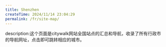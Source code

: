 ```yaml
---
title: Shenzhen
createTime: 2024/11/14 23:04:29
permalink: /fr/site-map/
---
```

description:这个页面是citywalk网站全国站点的汇总和导航，收录了所有行政市的导航网址，点击即可跳转相应的城市。
<!-- @include: @shared-docs/site-map.md -->